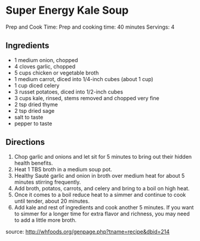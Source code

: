 # Super Energy Kale Soup
Prep and Cook Time: Prep and cooking time: 40 minutes
Servings: 4

## Ingredients
- 1 medium onion, chopped
- 4 cloves garlic, chopped
- 5 cups chicken or vegetable broth
- 1 medium carrot, diced into 1/4-inch cubes (about 1 cup)
- 1 cup diced celery
- 3 russet potatoes, diced into 1/2-inch cubes
- 3 cups kale, rinsed, stems removed and chopped very fine
- 2 tsp dried thyme
- 2 tsp dried sage
- salt to taste 
- pepper to taste


## Directions
1. Chop garlic and onions and let sit for 5 minutes to bring out their hidden health benefits.
1. Heat 1 TBS broth in a medium soup pot.
1. Healthy Sauté garlic and onion in broth over medium heat for about 5 minutes stirring frequently.
1. Add broth, potatos, carrots, and celery and bring to a boil on high heat.
1. Once it comes to a boil reduce heat to a simmer and continue to cook until tender, about 20 minutes.
1. Add kale and rest of ingredients and cook another 5 minutes. If you want to simmer for a longer time for extra flavor and richness, you may need to add a little more broth.


source: http://whfoods.org/genpage.php?tname=recipe&dbid=214

